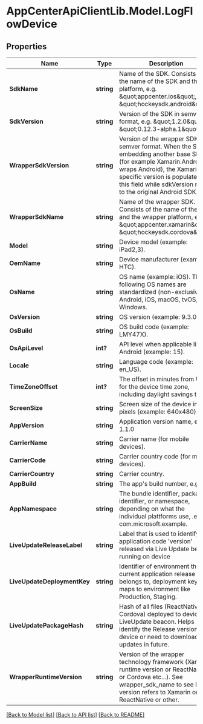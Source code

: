 # AppCenterApiClientLib.Model.LogFlowDevice
## Properties

Name | Type | Description | Notes
------------ | ------------- | ------------- | -------------
**SdkName** | **string** | Name of the SDK. Consists of the name of the SDK and the platform, e.g. \&quot;appcenter.ios\&quot;, \&quot;hockeysdk.android\&quot;.  | 
**SdkVersion** | **string** | Version of the SDK in semver format, e.g. \&quot;1.2.0\&quot; or \&quot;0.12.3-alpha.1\&quot;.  | 
**WrapperSdkVersion** | **string** | Version of the wrapper SDK in semver format. When the SDK is embedding another base SDK (for example Xamarin.Android wraps Android), the Xamarin specific version is populated into this field while sdkVersion refers to the original Android SDK.  | [optional] 
**WrapperSdkName** | **string** | Name of the wrapper SDK. Consists of the name of the SDK and the wrapper platform, e.g. \&quot;appcenter.xamarin\&quot;, \&quot;hockeysdk.cordova\&quot;.  | [optional] 
**Model** | **string** | Device model (example: iPad2,3).  | [optional] 
**OemName** | **string** | Device manufacturer (example: HTC).  | [optional] 
**OsName** | **string** | OS name (example: iOS). The following OS names are standardized (non-exclusive): Android, iOS, macOS, tvOS, Windows.  | 
**OsVersion** | **string** | OS version (example: 9.3.0).  | 
**OsBuild** | **string** | OS build code (example: LMY47X).  | [optional] 
**OsApiLevel** | **int?** | API level when applicable like in Android (example: 15).  | [optional] 
**Locale** | **string** | Language code (example: en_US).  | 
**TimeZoneOffset** | **int?** | The offset in minutes from UTC for the device time zone, including daylight savings time.  | 
**ScreenSize** | **string** | Screen size of the device in pixels (example: 640x480).  | [optional] 
**AppVersion** | **string** | Application version name, e.g. 1.1.0  | 
**CarrierName** | **string** | Carrier name (for mobile devices).  | [optional] 
**CarrierCode** | **string** | Carrier country code (for mobile devices).  | [optional] 
**CarrierCountry** | **string** | Carrier country.  | [optional] 
**AppBuild** | **string** | The app&#x27;s build number, e.g. 42.  | 
**AppNamespace** | **string** | The bundle identifier, package identifier, or namespace, depending on what the individual plattforms use,  .e.g com.microsoft.example.  | [optional] 
**LiveUpdateReleaseLabel** | **string** | Label that is used to identify application code &#x27;version&#x27; released via Live Update beacon running on device  | [optional] 
**LiveUpdateDeploymentKey** | **string** | Identifier of environment that current application release belongs to, deployment key then maps to environment like Production, Staging.  | [optional] 
**LiveUpdatePackageHash** | **string** | Hash of all files (ReactNative or Cordova) deployed to device via LiveUpdate beacon. Helps identify the Release version on device or need to download updates in future.  | [optional] 
**WrapperRuntimeVersion** | **string** | Version of the wrapper technology framework (Xamarin runtime version or ReactNative or Cordova etc...). See wrapper_sdk_name to see if this version refers to Xamarin or ReactNative or other.  | [optional] 

[[Back to Model list]](../README.md#documentation-for-models) [[Back to API list]](../README.md#documentation-for-api-endpoints) [[Back to README]](../README.md)

